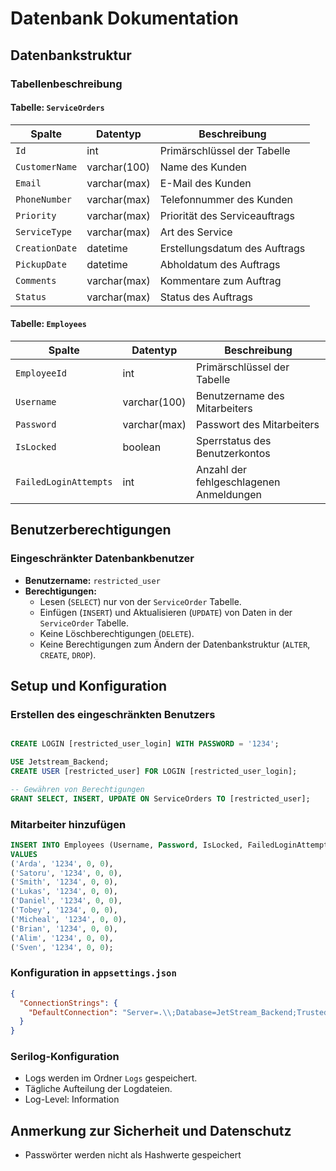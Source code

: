 # Datenbank Dokumentation

## Datenbankstruktur

### Tabellenbeschreibung
#### Tabelle: `ServiceOrders`
| Spalte          | Datentyp        | Beschreibung                    |
|-----------------|-----------------|---------------------------------|
| `Id`            | int             | Primärschlüssel der Tabelle     |
| `CustomerName`  | varchar(100)    | Name des Kunden                 |
| `Email`         | varchar(max)    | E-Mail des Kunden               |
| `PhoneNumber`   | varchar(max)    | Telefonnummer des Kunden        |
| `Priority`      | varchar(max)    | Priorität des Serviceauftrags   |
| `ServiceType`   | varchar(max)    | Art des Service                 |
| `CreationDate`  | datetime        | Erstellungsdatum des Auftrags   |
| `PickupDate`    | datetime        | Abholdatum des Auftrags         |
| `Comments`      | varchar(max)    | Kommentare zum Auftrag          |
| `Status`        | varchar(max)    | Status des Auftrags             |

#### Tabelle: `Employees`
| Spalte               | Datentyp        | Beschreibung                           |
|----------------------|-----------------|----------------------------------------|
| `EmployeeId`         | int             | Primärschlüssel der Tabelle            |
| `Username`           | varchar(100)    | Benutzername des Mitarbeiters          |
| `Password`           | varchar(max)    | Passwort des Mitarbeiters              |
| `IsLocked`           | boolean         | Sperrstatus des Benutzerkontos         |
| `FailedLoginAttempts`| int             | Anzahl der fehlgeschlagenen Anmeldungen|

## Benutzerberechtigungen

### Eingeschränkter Datenbankbenutzer

- **Benutzername:** `restricted_user`
- **Berechtigungen:** 
  - Lesen (`SELECT`) nur von der `ServiceOrder` Tabelle.
  - Einfügen (`INSERT`) und Aktualisieren (`UPDATE`) von Daten in der `ServiceOrder` Tabelle.
  - Keine Löschberechtigungen (`DELETE`).
  - Keine Berechtigungen zum Ändern der Datenbankstruktur (`ALTER`, `CREATE`, `DROP`).

## Setup und Konfiguration

### Erstellen des eingeschränkten Benutzers
```sql

CREATE LOGIN [restricted_user_login] WITH PASSWORD = '1234';

USE Jetstream_Backend;
CREATE USER [restricted_user] FOR LOGIN [restricted_user_login];

-- Gewähren von Berechtigungen
GRANT SELECT, INSERT, UPDATE ON ServiceOrders TO [restricted_user];
```

### Mitarbeiter hinzufügen
```sql
INSERT INTO Employees (Username, Password, IsLocked, FailedLoginAttempts)
VALUES 
('Arda', '1234', 0, 0),
('Satoru', '1234', 0, 0),
('Smith', '1234', 0, 0),
('Lukas', '1234', 0, 0),
('Daniel', '1234', 0, 0),
('Tobey', '1234', 0, 0),
('Micheal', '1234', 0, 0),
('Brian', '1234', 0, 0),
('Alim', '1234', 0, 0),
('Sven', '1234', 0, 0);
```

### Konfiguration in `appsettings.json`
```json
{
  "ConnectionStrings": {
    "DefaultConnection": "Server=.\\;Database=JetStream_Backend;Trusted_Connection=True;TrustServerCertificate=True;MultipleActiveResultSets=true"
  }
}
```

### Serilog-Konfiguration
- Logs werden im Ordner `Logs` gespeichert.
- Tägliche Aufteilung der Logdateien.
- Log-Level: Information

## Anmerkung zur Sicherheit und Datenschutz

- Passwörter werden nicht als Hashwerte gespeichert